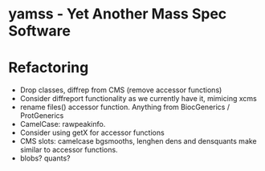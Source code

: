 # yamss - Yet Another Mass Spec Software

# Refactoring

- Drop classes, diffrep from CMS (remove accessor functions)
- Consider diffreport functionality as we currently have it, mimicing xcms
- rename files() accessor function. Anything from BiocGenerics / ProtGenerics
- CamelCase: rawpeakinfo.
- Consider using getX for accessor functions
- CMS slots: camelcase bgsmooths, lenghen dens and densquants make similar to accessor functions.
- blobs? quants?

